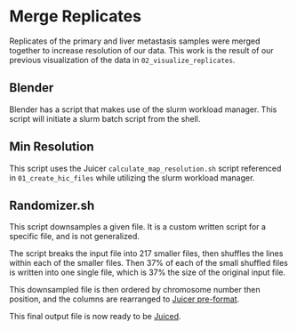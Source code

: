 # Merge Replicates

Replicates of the primary and liver metastasis samples were merged together to increase resolution of our data. This work is the result of our previous visualization of the data in `02_visualize_replicates`. 

## Blender

Blender has a script that makes use of the slurm workload manager. This script will initiate a slurm batch script from the shell. 

## Min Resolution

This script uses the Juicer `calculate_map_resolution.sh` script referenced in `01_create_hic_files` while utilizing the slurm workload manager. 

## Randomizer.sh

This script downsamples a given file. It is a custom written script for a specific file, and is not generalized.

The script breaks the input file into 217 smaller files, then shuffles the lines within each of the smaller files.
Then 37% of each of the small shuffled files is written into one single file, which is 37% the size of the original input file.

This downsampled file is then ordered by chromosome number then position, and the columns are rearranged to [Juicer pre-format](https://github.com/aidenlab/juicer/wiki/Pre#file-format).

This final output file is now ready to be [Juiced](https://github.com/dozmorovlab/UO_project_2021/tree/main/01_create_hic_files).

